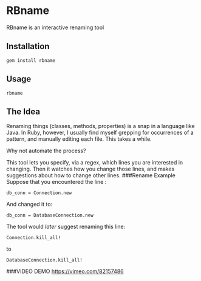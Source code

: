 RBname
=========

RBname is an interactive renaming tool

Installation
--
`gem install rbname`

Usage
--
`rbname`

The Idea
---
Renaming things (classes, methods, properties) is a snap in a language like Java.  In Ruby, however, I usually find myself grepping for occurrences of a pattern, and manually editing each file.  This takes a while.

Why not automate the process?

This tool lets you specify, via a regex, which lines you are interested in changing.  Then it watches how you change those lines, and makes suggestions about how to change other lines.
###Rename Example
Suppose that you encountered the line :

`db_conn = Connection.new`

And changed it to:

`db_conn = DatabaseConnection.new`

The tool would *later* suggest renaming this line:

`Connection.kill_all!`

to

`DatabaseConnection.kill_all!`

###VIDEO DEMO
https://vimeo.com/82157486


